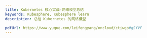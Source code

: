 ```yaml
---
title: Kubernetes 核心实战-网络模型总结
keywords: Kubesphere, Kubesphere learn
description: 总结 Kubernetes 的网络模型

pdfUrl: https://www.yuque.com/leifengyang/oncloud/ctiwgo#gSYVF
---
```


